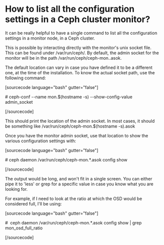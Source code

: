 # How to list all the configuration settings in a Ceph cluster monitor?


It can be really helpful to have a single command to list all the configuration settings in a monitor node, in a Ceph cluster.

This is possible by interacting directly with the monitor's unix socket file. This can be found under /var/run/ceph/. By default, the admin socket for the monitor will be in the path /var/run/ceph/ceph-mon.<hostname-s>.asok.

The default location can vary in case you have defined it to be a different one, at the time of the installation. To know the actual socket path, use the following command:

\[sourcecode language="bash" gutter="false"\]

\# ceph-conf --name mon.$(hostname -s) --show-config-value admin\_socket

\[/sourcecode\]

This should print the location of the admin socket. In most cases, it should be something like /var/run/ceph/ceph-mon.$(hostname -s).asok

Once you have the monitor admin socket, use that location to show the various configuration settings with:

\[sourcecode language="bash" gutter="false"\]

\# ceph daemon /var/run/ceph/ceph-mon.\*.asok config show

\[/sourcecode\]

The output would be long, and won't fit in a single screen. You can either pipe it to 'less' or grep for a specific value in case you know what you are looking for.

For example, if I need to look at the ratio at which the OSD would be considered full, I'll be using:

\[sourcecode language="bash" gutter="false"\]

#  ceph daemon /var/run/ceph/ceph-mon.\*.asok config show | grep mon\_osd\_full\_ratio

\[/sourcecode\]

